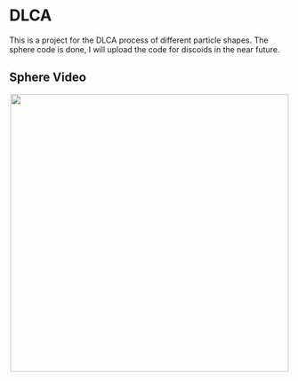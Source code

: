 # DLCA
This is a project for the DLCA process of different particle shapes. The sphere code is done, I will upload the code for discoids in the near future.

## Sphere Video
<p align="center">
  <img src="/Sphere_Videos/4400itr.gif" width="500">
</p>

